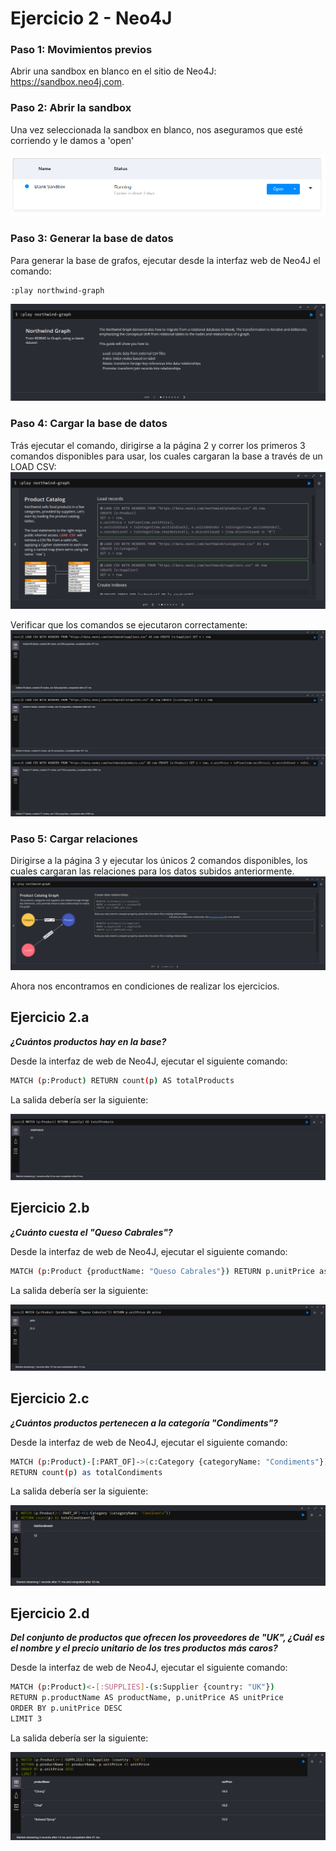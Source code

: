 # Ejercicio 2 - Neo4J

### Paso 1: Movimientos previos

Abrir una sandbox en blanco en el sitio de Neo4J: https://sandbox.neo4j.com.

### Paso 2: Abrir la sandbox

Una vez seleccionada la sandbox en blanco, nos aseguramos que esté corriendo y le damos a 'open'

![Alt text](./resources/Pasted%20image%2020240529082108.png)

### Paso 3: Generar la base de datos 

Para generar la base de grafos, ejecutar desde la interfaz web de Neo4J el comando:

```bash
:play northwind-graph
```

![Alt text](./resources/Pasted%20image%2020240529082443.png)

### Paso 4: Cargar la base de datos

Trás ejecutar el comando, dirigirse a la página 2 y correr los primeros 3 comandos disponibles para usar, los cuales cargaran la base a través de un LOAD CSV:
![Alt text](./resources/Pasted%20image%2020240529082622.png)

Verificar que los comandos se ejecutaron correctamente:
![Alt text](./resources/Pasted%20image%2020240529082721.png)

### Paso 5: Cargar relaciones

Dirigirse a la página 3 y ejecutar los únicos 2 comandos disponibles, los cuales cargaran las relaciones para los datos subidos anteriormente.
![Alt text](./resources/Pasted%20image%2020240529082759.png)

Ahora nos encontramos en condiciones de realizar los ejercicios.

## Ejercicio 2.a
***¿Cuántos productos hay en la base?***

Desde la interfaz de web de Neo4J, ejecutar el siguiente comando:

```bash
MATCH (p:Product) RETURN count(p) AS totalProducts
```

La salida debería ser la siguiente:

![Alt text](./resources/Pasted%20image%2020240529083418.png)

## Ejercicio 2.b
***¿Cuánto cuesta el "Queso Cabrales"?***

Desde la interfaz de web de Neo4J, ejecutar el siguiente comando:

```bash
MATCH (p:Product {productName: "Queso Cabrales"}) RETURN p.unitPrice as price
```

La salida debería ser la siguiente:

![Alt text](./resources/Pasted%20image%2020240529083545.png)

## Ejercicio 2.c
***¿Cuántos productos pertenecen a la categoría "Condiments"?***

Desde la interfaz de web de Neo4J, ejecutar el siguiente comando:

```bash
MATCH (p:Product)-[:PART_OF]->(c:Category {categoryName: "Condiments"}) 
RETURN count(p) as totalCondiments
```

La salida debería ser la siguiente:

![Alt text](./resources/Pasted%20image%2020240529084055.png)

## Ejercicio 2.d
***Del conjunto de productos que ofrecen los proveedores de "UK", ¿Cuál es el nombre y el precio unitario de los tres productos más caros?***

Desde la interfaz de web de Neo4J, ejecutar el siguiente comando:

```bash
MATCH (p:Product)<-[:SUPPLIES]-(s:Supplier {country: "UK"})
RETURN p.productName AS productName, p.unitPrice AS unitPrice
ORDER BY p.unitPrice DESC
LIMIT 3
```

La salida debería ser la siguiente:

![Alt text](./resources/Pasted%20image%2020240529084151.png)
